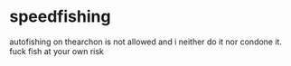 # speedfishing
autofishing on thearchon is not allowed and i neither do it nor condone it. fuck fish at your own risk

